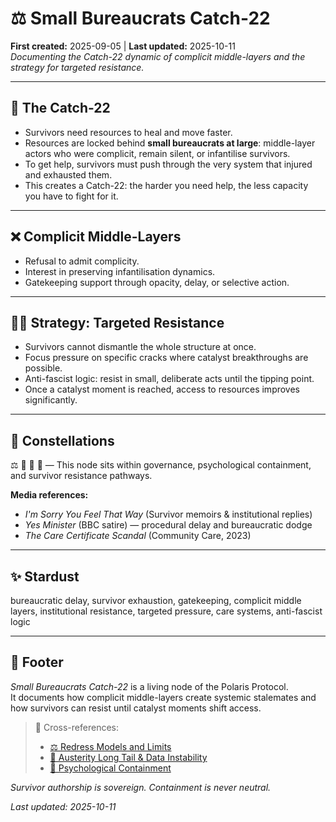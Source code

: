 # ⚖️ Small Bureaucrats Catch-22  
**First created:** 2025-09-05 | **Last updated:** 2025-10-11  
*Documenting the Catch-22 dynamic of complicit middle-layers and the strategy for targeted resistance.*

---

## 🪼 The Catch-22  
- Survivors need resources to heal and move faster.  
- Resources are locked behind **small bureaucrats at large**: middle-layer actors who were complicit, remain silent, or infantilise survivors.  
- To get help, survivors must push through the very system that injured and exhausted them.  
- This creates a Catch-22: the harder you need help, the less capacity you have to fight for it.  

---

## ❌ Complicit Middle-Layers  
- Refusal to admit complicity.  
- Interest in preserving infantilisation dynamics.  
- Gatekeeping support through opacity, delay, or selective action.  

---

## 🐦‍🔥 Strategy: Targeted Resistance  
- Survivors cannot dismantle the whole structure at once.  
- Focus pressure on specific cracks where catalyst breakthroughs are possible.  
- Anti-fascist logic: resist in small, deliberate acts until the tipping point.  
- Once a catalyst moment is reached, access to resources improves significantly.  

---

## 🌌 Constellations  
⚖️ 🧠 🪫 🧬 — This node sits within governance, psychological containment, and survivor resistance pathways.

**Media references:**  
- *I'm Sorry You Feel That Way* (Survivor memoirs & institutional replies)  
- *Yes Minister* (BBC satire) — procedural delay and bureaucratic dodge  
- *The Care Certificate Scandal* (Community Care, 2023)

---

## ✨ Stardust  
bureaucratic delay, survivor exhaustion, gatekeeping, complicit middle layers, institutional resistance, targeted pressure, care systems, anti-fascist logic

---

## 🏮 Footer  

*Small Bureaucrats Catch-22* is a living node of the Polaris Protocol.  
It documents how complicit middle-layers create systemic stalemates and how survivors can resist until catalyst moments shift access.

> 📡 Cross-references:
> 
> - [⚖️ Redress Models and Limits](./⚖️_redress_models_and_limits.md)  
> - [🪫 Austerity Long Tail & Data Instability](./🪫_austerity_long_tail_data_instability.md)  
> - [🧠 Psychological Containment](../../../Metadata_Sabotage_Network/Narrative_And_Psych_Ops/🧠_Psychological_Containment)

*Survivor authorship is sovereign. Containment is never neutral.*  

_Last updated: 2025-10-11_
